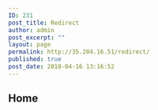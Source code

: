 ```yaml
---
ID: 231
post_title: Redirect
author: admin
post_excerpt: ""
layout: page
permalink: http://35.204.16.51/redirect/
published: true
post_date: 2018-04-16 13:16:52
---
```

<?php
        include_once 'header.php';
?>
<section class="main-container">
        <div class="main-wrapper">
                <h2>Home</h2>
                <?php
                        //Here we display a message if we are logged in!
                        if (isset($_SESSION['u_id'])) {
                                echo "You are logged in!";
                        }
                ?>
        </div>
</section>
<?php
        include_once 'footer.php';
?>